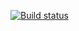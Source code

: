 [![Build status](https://ci.appveyor.com/api/projects/status/nxq85kj258m1icin?svg=true)](https://ci.appveyor.com/project/OGsplendid/set)
